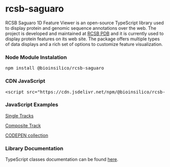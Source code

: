 # rcsb-saguaro

RCSB Saguaro 1D Feature Viewer is an open-source TypeScript library used to display protein and genomic sequence annotations over the web.
The project is developed and maintained at <a href="https://rcsb.org">RCSB PDB</a> and it is currently used to display protein features on its web site.
The package offers multiple types of data displays and a rich set of options to customize feature visualization.

<div id="pfvSelect" ></div>  
<div id="pfv" ></div>

<script type="text/javascript" src="https://pfv-dev.rcsb.org/saguaro/app.js"></script>

<script type="text/javascript">RcsbFvWebApp.RcsbFvBuilder.buildInstanceSequenceFv("pfv", "pfvSelect","6M17");</script>

<h3>Node Module Instalation</h3>
<pre>
npm install @bioinsilico/rcsb-saguaro
</pre>
<h3>CDN JavaScript</h3>
<pre>
&lt;script src="https://cdn.jsdelivr.net/npm/@bioinsilico/rcsb-saguaro@0.2.4/dist/rcsb-saguaro.js" type="text/javascript">&lt;/script>
</pre>
<h3>JavaScript Examples</h3>
<a href="https://rcsb.github.io/rcsb-saguaro/examples/simple_tracks.html">Single Tracks</a>

<a href="https://rcsb.github.io/rcsb-saguaro/examples/composite_track.html">Composite Track</a>

<a href="https://codepen.io/collection/njrBOR?grid_type=list">CODEPEN collection</a>
<h3>Library Documentation</h3>
TypeScript classes documentation can be found <a href="https://rcsb.github.io/rcsb-saguaro">here</a>.



